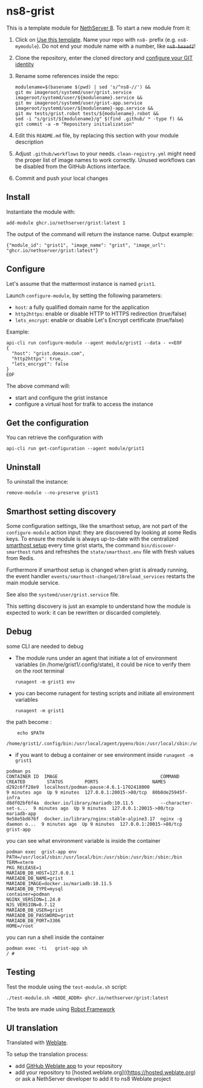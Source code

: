 # ns8-grist

This is a template module for [NethServer 8](https://github.com/NethServer/ns8-core).
To start a new module from it:

1. Click on [Use this template](https://github.com/NethServer/ns8-grist/generate).
   Name your repo with `ns8-` prefix (e.g. `ns8-mymodule`). 
   Do not end your module name with a number, like ~~`ns8-baaad2`~~!

1. Clone the repository, enter the cloned directory and
   [configure your GIT identity](https://git-scm.com/book/en/v2/Getting-Started-First-Time-Git-Setup#_your_identity)

1. Rename some references inside the repo:
   ```
   modulename=$(basename $(pwd) | sed 's/^ns8-//') &&
   git mv imageroot/systemd/user/grist.service imageroot/systemd/user/${modulename}.service &&
   git mv imageroot/systemd/user/grist-app.service imageroot/systemd/user/${modulename}-app.service && 
   git mv tests/grist.robot tests/${modulename}.robot &&
   sed -i "s/grist/${modulename}/g" $(find .github/ * -type f) &&
   git commit -a -m "Repository initialization"
   ```

1. Edit this `README.md` file, by replacing this section with your module
   description

1. Adjust `.github/workflows` to your needs. `clean-registry.yml` might
   need the proper list of image names to work correctly. Unused workflows
   can be disabled from the GitHub Actions interface.

1. Commit and push your local changes

## Install

Instantiate the module with:

    add-module ghcr.io/nethserver/grist:latest 1

The output of the command will return the instance name.
Output example:

    {"module_id": "grist1", "image_name": "grist", "image_url": "ghcr.io/nethserver/grist:latest"}

## Configure

Let's assume that the mattermost instance is named `grist1`.

Launch `configure-module`, by setting the following parameters:
- `host`: a fully qualified domain name for the application
- `http2https`: enable or disable HTTP to HTTPS redirection (true/false)
- `lets_encrypt`: enable or disable Let's Encrypt certificate (true/false)


Example:

```
api-cli run configure-module --agent module/grist1 --data - <<EOF
{
  "host": "grist.domain.com",
  "http2https": true,
  "lets_encrypt": false
}
EOF
```

The above command will:
- start and configure the grist instance
- configure a virtual host for trafik to access the instance

## Get the configuration
You can retrieve the configuration with

```
api-cli run get-configuration --agent module/grist1
```

## Uninstall

To uninstall the instance:

    remove-module --no-preserve grist1

## Smarthost setting discovery

Some configuration settings, like the smarthost setup, are not part of the
`configure-module` action input: they are discovered by looking at some
Redis keys.  To ensure the module is always up-to-date with the
centralized [smarthost
setup](https://nethserver.github.io/ns8-core/core/smarthost/) every time
grist starts, the command `bin/discover-smarthost` runs and refreshes
the `state/smarthost.env` file with fresh values from Redis.

Furthermore if smarthost setup is changed when grist is already
running, the event handler `events/smarthost-changed/10reload_services`
restarts the main module service.

See also the `systemd/user/grist.service` file.

This setting discovery is just an example to understand how the module is
expected to work: it can be rewritten or discarded completely.

## Debug

some CLI are needed to debug

- The module runs under an agent that initiate a lot of environment variables (in /home/grist1/.config/state), it could be nice to verify them
on the root terminal

    `runagent -m grist1 env`

- you can become runagent for testing scripts and initiate all environment variables
  
    `runagent -m grist1`

 the path become : 
```
    echo $PATH
    /home/grist1/.config/bin:/usr/local/agent/pyenv/bin:/usr/local/sbin:/usr/local/bin:/usr/sbin:/usr/bin:/usr/
```

- if you want to debug a container or see environment inside
 `runagent -m grist1`
 ```
podman ps
CONTAINER ID  IMAGE                                      COMMAND               CREATED        STATUS        PORTS                    NAMES
d292c6ff28e9  localhost/podman-pause:4.6.1-1702418000                          9 minutes ago  Up 9 minutes  127.0.0.1:20015->80/tcp  80b8de25945f-infra
d8df02bf6f4a  docker.io/library/mariadb:10.11.5          --character-set-s...  9 minutes ago  Up 9 minutes  127.0.0.1:20015->80/tcp  mariadb-app
9e58e5bd676f  docker.io/library/nginx:stable-alpine3.17  nginx -g daemon o...  9 minutes ago  Up 9 minutes  127.0.0.1:20015->80/tcp  grist-app
```

you can see what environment variable is inside the container
```
podman exec  grist-app env
PATH=/usr/local/sbin:/usr/local/bin:/usr/sbin:/usr/bin:/sbin:/bin
TERM=xterm
PKG_RELEASE=1
MARIADB_DB_HOST=127.0.0.1
MARIADB_DB_NAME=grist
MARIADB_IMAGE=docker.io/mariadb:10.11.5
MARIADB_DB_TYPE=mysql
container=podman
NGINX_VERSION=1.24.0
NJS_VERSION=0.7.12
MARIADB_DB_USER=grist
MARIADB_DB_PASSWORD=grist
MARIADB_DB_PORT=3306
HOME=/root
```

you can run a shell inside the container

```
podman exec -ti   grist-app sh
/ # 
```
## Testing

Test the module using the `test-module.sh` script:


    ./test-module.sh <NODE_ADDR> ghcr.io/nethserver/grist:latest

The tests are made using [Robot Framework](https://robotframework.org/)

## UI translation

Translated with [Weblate](https://hosted.weblate.org/projects/ns8/).

To setup the translation process:

- add [GitHub Weblate app](https://docs.weblate.org/en/latest/admin/continuous.html#github-setup) to your repository
- add your repository to [hosted.weblate.org]((https://hosted.weblate.org) or ask a NethServer developer to add it to ns8 Weblate project
